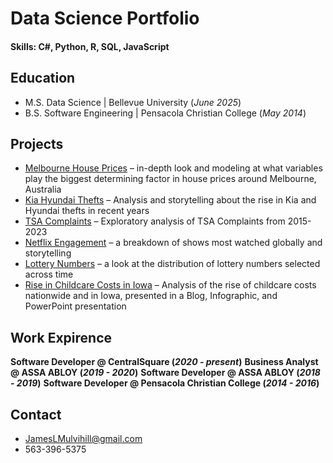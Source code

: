 # Data Science Portfolio

#### Skills: C#, Python, R, SQL, JavaScript

## Education
- M.S. Data Science | Bellevue University (_June 2025_)
- B.S. Software Engineering | Pensacola Christian College (_May 2014_)

## Projects
-	[Melbourne House Prices](https://github.com/JamesLMulvihill/MelbourneHousePrices) – in-depth look and modeling at what variables play the biggest determining factor in house prices around Melbourne, Australia
-	[Kia Hyundai Thefts](https://github.com/JamesLMulvihill/KiaHyundaiThefts) – Analysis and storytelling about the rise in Kia and Hyundai thefts in recent years
- [TSA Complaints](https://github.com/JamesLMulvihill/TSAComplaints) – Exploratory analysis of TSA Complaints from 2015-2023
- [Netflix Engagement](https://github.com/JamesLMulvihill/NetflixEngagement) – a breakdown of shows most watched globally and storytelling
- [Lottery Numbers](https://github.com/JamesLMulvihill/LotteryNumbers) – a look at the distribution of lottery numbers selected across time
- [Rise in Childcare Costs in Iowa](https://github.com/JamesLMulvihill/ChildcareCosts) – Analysis of the rise of childcare costs nationwide and in Iowa, presented in a Blog, Infographic, and PowerPoint presentation

## Work Expirence
**Software Developer @ CentralSquare (_2020 - present_)**
**Business Analyst @ ASSA ABLOY (_2019 - 2020_)**
**Software Developer @ ASSA ABLOY (_2018 - 2019_)**
**Software Developer @ Pensacola Christian College (_2014 - 2016_)**

## Contact 
- JamesLMulvihill@gmail.com
- 563-396-5375
